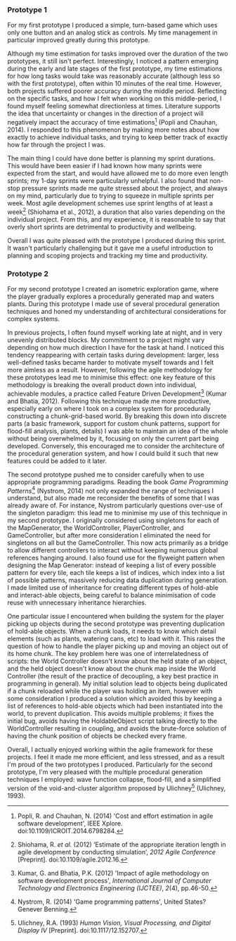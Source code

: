 ### Prototype 1

For my first prototype I produced a simple, turn-based game which uses only one button and an analog stick as controls. My time management in particular improved greatly during this prototype.

Although my time estimation for tasks improved over the duration of the two prototypes, it still isn't perfect. Interestingly, I noticed a pattern emerging during the early and late stages of the first prototype, my time estimations for how long tasks would take was reasonably accurate (although less so with the first prototype), often within 10 minutes of the real time. However, both projects suffered poorer accuracy during the middle period. Reflecting on the specific tasks, and how I felt when working on this middle-period, I found myself feeling somewhat directionless at times. Literature supports the idea that uncertainty or changes in the direction of a project will negatively impact the accuracy of time estimations[^3] (Popli and Chauhan, 2014). I responded to this phenomenon by making more notes about how exactly to achieve individual tasks, and trying to keep better track of exactly how far through the project I was.

The main thing I could have done better is planning my sprint durations. This would have been easier if I had known how many sprints were expected from the start, and would have allowed me to do more even length sprints; my 1-day sprints were particularly unhelpful. I also found that non-stop pressure sprints made me quite stressed about the project, and always on my mind, particularly due to trying to squeeze in multiple sprints per week. Most agile development schemes use sprint lengths of at least a week[^5] (Shiohama et al., 2012), a duration that also varies depending on the individual project. From this, and my experience, it is reasonable to say that overly short sprints are detrimental to productivity and wellbeing.

Overall I was quite pleased with the prototype I produced during this sprint. It wasn't particularly challenging but it gave me a useful introduction to planning and scoping projects and tracking my time and productivity.

### Prototype 2

For my second prototype I created an isometric exploration game, where the player gradually explores a procedurally generated map and waters plants. During this prototype I made use of several procedural generation techniques and honed my understanding of architectural considerations for complex systems.

In previous projects, I often found myself working late at night, and in very unevenly distributed blocks. My commitment to a project might vary depending on how much direction I have for the task at hand. I noticed this tendency reappearing with certain tasks during development: larger, less well-defined tasks became harder to motivate myself towards and I felt more aimless as a result. However, following the agile methodology for these prototypes lead me to minimise this effect: one key feature of this methodology is breaking the overall product down into individual, achievable modules, a practice called Feature Driven Development[^1] (Kumar and Bhatia, 2012). Following this technique made me more productive, especially early on where I took on a complex system for procedurally constructing a chunk-grid-based world. By breaking this down into discrete parts (a basic framework, support for custom chunk patterns, support for flood-fill analysis, plants, details) I was able to maintain an idea of the whole without being overwhelmed by it, focusing on only the current part being developed. Conversely, this encouraged me to consider the architecture of the procedural generation system, and how I could build it such that new features could be added to it later.

The second prototype pushed me to consider carefully when to use appropriate programming paradigms. Reading the book *Game Programming Patterns*[^2] (Nystrom, 2014) not only expanded the range of techniques I understand, but also made me reconsider the benefits of some that I was already aware of. For instance, Nystrom particularly questions over-use of the singleton paradigm: this lead me to minimise my use of this technique in my second prototype. I originally considered using singletons for each of the MapGenerator, the WorldController, PlayerController, and GameController, but after more consideration I eliminated the need for singletons on all but the GameController. This now acts primarily as a bridge to allow different controllers to interact without keeping numerous global references hanging around. I also found use for the flyweight pattern when designing the Map Generator: instead of keeping a list of every possible pattern for every tile, each tile keeps a list of indices, which index into a list of possible patterns, massively reducing data duplication during generation. I made limited use of inheritance for creating different types of hold-able and interact-able objects, being careful to balance minimisation of code reuse with unnecessary inheritance hierarchies.

One particular issue I encountered when building the system for the player picking up objects during the second prototype was preventing duplication of hold-able objects. When a chunk loads, it needs to know which detail elements (such as plants, watering cans, etc) to load with it. This raises the question of how to handle the player picking up and moving an object out of its home chunk. The key problem here was one of interrelatedness of scripts: the World Controller doesn't know about the held state of an object, and the held object doesn't know about the chunk map inside the World Controller (the result of the practice of decoupling, a key best practice in programming in general). My initial solution lead to objects being duplicated if a chunk reloaded while the player was holding an item, however with some consideration I produced a solution which avoided this by keeping a list of references to hold-able objects which had been instantiated into the world, to prevent duplication. This avoids multiple problems; it fixes the initial bug, avoids having the HoldableObject script talking directly to the WorldController resulting in coupling, and avoids the brute-force solution of having the chunk position of objects be checked every frame.

Overall, I actually enjoyed working within the agile framework for these projects. I feel it made me more efficient, and less stressed, and as a result I'm proud of the two prototypes I produced. Particularly for the second prototype, I'm very pleased with the multiple procedural generation techniques I employed: wave function collapse, flood-fill, and a simplified version of the void-and-cluster algorithm proposed by Ulichney[^4] (Ulichney, 1993).

[^1]: Kumar, G. and Bhatia, P.K. (2012) 'Impact of agile methodology on software development process', _International Journal of Computer Technology and Electronics Engineering (IJCTEE)_, _2_(4), pp.46-50.
[^2]: Nystrom, R. (2014) 'Game programming patterns', United States? Genever Benning.
[^3]: Popli, R. and Chauhan, N. (2014) 'Cost and effort estimation in agile software development', IEEE Xplore. doi:10.1109/ICROIT.2014.6798284.
[^4]: Ulichney, R.A. (1993) _Human Vision, Visual Processing, and Digital Display IV_ [Preprint]. doi:10.1117/12.152707.
[^5]: Shiohama, R. _et al._ (2012) ‘Estimate of the appropriate iteration length in agile development by conducting simulation’, _2012 Agile Conference_ [Preprint]. doi:10.1109/agile.2012.16.